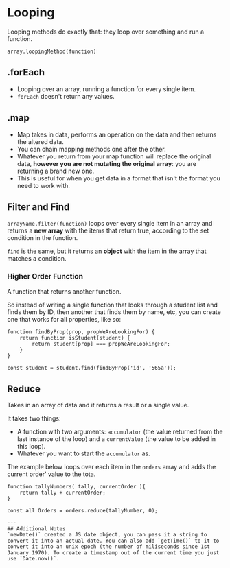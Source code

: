 # Looping 

Looping methods do exactly that: they loop over something and run a function.

`array.loopingMethod(function)`

## .forEach
- Looping over an array, running a function for every single item. 
- `forEach` doesn't return any values.

## .map 
- Map takes in data, performs an operation on the data and then returns the altered data. 
- You can chain mapping methods one after the other. 
- Whatever you return from your map function will replace the original data, **however you are not mutating the original array**: you are returning a brand new one.
- This is useful for when you get data in a format that isn't the format you need to work with. 

## Filter and Find
`arrayName.filter(function)` loops over every single item in an array and returns a **new array** with the items that return true, according to the set condition in the function.

`find` is the same, but it returns an **object** with the item in the array that matches a condition. 

### Higher Order Function
A function that returns another function. 

So instead of writing a single function that looks through a student list and finds them by ID, then another that finds them by name, etc, you can create one that works for all properties, like so: 
```
function findByProp(prop, propWeAreLookingFor) {
    return function isStudent(student) {
        return student[prop] === propWeAreLookingFor;
    }
}

const student = student.find(findByProp('id', '565a'));
```

## Reduce
Takes in an array of data and it returns a result or a single value.

It takes two things:
- A  function with two arguments: `accumulator` (the value returned from the last instance of the loop) and a `currentValue` (the value to be added in this loop).
- Whatever you want to start the `accumulator` as. 

The example below loops over each item in the `orders` array and adds the current order' value to the tota.

```
function tallyNumbers( tally, currentOrder ){
    return tally + currentOrder;
}

const all Orders = orders.reduce(tallyNumber, 0);

---
## Additional Notes
`newDate()` created a JS date object, you can pass it a string to convert it into an actual date. You can also add `getTime()` to it to convert it into an unix epoch (the number of miliseconds since 1st January 1970). To create a timestamp out of the current time you just use `Date.now()`.



